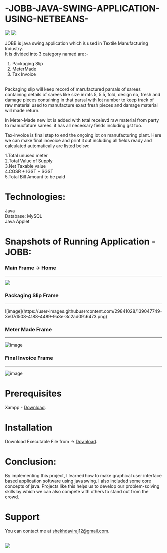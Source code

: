 # -JOBB-JAVA-SWING-APPLICATION-USING-NETBEANS-

<img src="https://forthebadge.com/images/badges/built-with-love.svg" /> <img src="https://forthebadge.com/images/badges/made-with-java.svg" />


JOBB is java swing application which is used in Textile Manufacturing Industry.
<br>It is divided into 3 category named are :- <br>
1. Packaging Slip <br>
2. MeterMade<br>
3. Tax Invoice 
<br>
Packaging slip will keep record of manufactured parsals of sarees containing details of sarees like size in mts 5, 5.5, fold, design no, fresh and damage pieces containing in that parsal with lot number to keep track of raw material used to manufacture exact fresh pieces and damage material will made return.<br>

In Meter-Made new lot is added with total receievd raw material from party to manucfature sarees. it has all necessary fields including gst too.<br>

Tax-invoice is final step to end the ongoing lot on manufacturing plant. Here we can make final inovoice and print it out including all fields ready and calculated automatically are listed below:<br>

1.Total unused meter <br>
2.Total Value of Supply<br>
3.Net Taxable value<br>
4.CGSR + IGST + SGST <br>
5.Total Bill Amount to be paid<br>

# Technologies:

Java<br>
Database: MySQL<br>
Java Applet<br>

# Snapshots of Running Application - JOBB:

<h3> Main Frame -> Home </h3><hr>
<img src="https://user-images.githubusercontent.com/29841028/139048495-2c7125ab-e21b-4e19-a942-2a91efb1989d.png"/>
<h3> Packaging Slip Frame </h3><hr>
![image](https://user-images.githubusercontent.com/29841028/139047749-3e07d508-4188-4489-9a3e-3c2ad09c6473.png)

<h3> Meter Made Frame </h3><hr>

![image](https://user-images.githubusercontent.com/29841028/139048760-4ed95914-3ab3-4e84-87df-707782dcc960.png)

<h3> Final Invoice Frame </h3><hr>

![image](https://user-images.githubusercontent.com/29841028/139048572-317c934c-645d-4170-8877-2e7c8359720c.png)





# Prerequisites
Xampp - [Download](https://www.apachefriends.org/download.html).

# Installation
Download Executable File from -> [Download](https://github.com/shekhdaviraj/-JOBB-JAVA-SWING-APPLICATION-USING-NETBEANS-/tree/master/jobb_software/dist).

# Conclusion:
By implementing this project, I learned how to make graphical user interface based application software using java swing. I also included some core concepts of java. Projects like this helps us to develop our problem-solving skills by which we can also compete with others to stand out from the crowd.

# Support
You can contact me at shekhdaviraj12@gmail.com.

<br>
<img src="https://forthebadge.com/images/badges/contains-17-coffee-cups.svg" />

